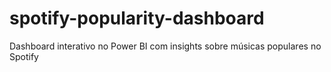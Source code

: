 # spotify-popularity-dashboard
Dashboard interativo no Power BI com insights sobre músicas populares no Spotify
